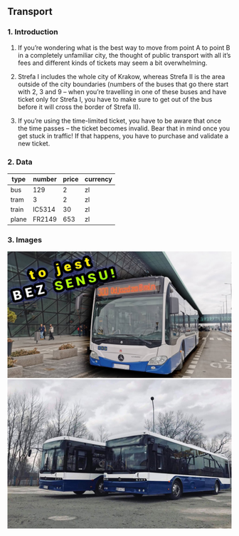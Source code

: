 ## Transport
### 1. Introduction
1. If you’re wondering what is the best way to move from point A to point B in a completely unfamiliar city, the thought of public transport with all it’s fees and different kinds of tickets may seem a bit overwhelming. 

2. Strefa I includes the whole city of Krakow, whereas Strefa II is the area outside of the city boundaries (numbers of the buses that go there start with 2, 3 and 9 – when you’re travelling in one of these buses and have ticket only for Strefa I, you have to make sure to get out of the bus before it will cross the border of Strefa II). 

3. If you’re using the time-limited ticket, you have to be aware that once the time passes – the ticket becomes invalid. Bear that in mind once you get stuck in traffic! If that happens, you have to purchase and validate a new ticket.

### 2. Data 
| type | number | price | currency |
| --- | --- | --- | --- |
| bus | 129 | 2 | zl |
| tram | 3 | 2 | zl|
| train | IC5314 | 30 | zl |
| plane | FR2149 | 653 | zl |

### 3. Images


![image](/public_transport/images/maxresdefault.jpg)
![image](/public_transport/images/galeria_krakow_2.jpg)
